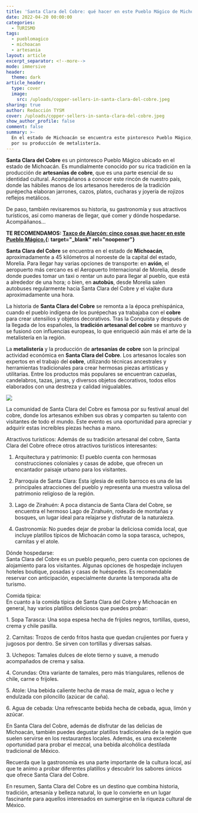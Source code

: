 ```yaml
---
title: 'Santa Clara del Cobre: qué hacer en este Pueblo Mágico de Michoacán'
date: 2022-04-20 00:00:00
categories:
  - TURISMO
tags:
  - pueblomagico
  - michoacan
  - artesania
layout: article
excerpt_separator: <!--more-->
mode: immersive
header:
  theme: dark
article_header:
  type: cover
  image:
    src: /uploads/copper-sellers-in-santa-clara-del-cobre.jpeg
sharing: true
author: Redacción TYSM
cover: /uploads/copper-sellers-in-santa-clara-del-cobre.jpeg
show_author_profile: false
comment: false
summary: >-
  En el estado de Michoacán se encuentra este pintoresco Pueblo Mágico, famoso
  por su producción de metalistería.
---
```

**Santa Clara del Cobre** es un pintoresco Pueblo Mágico ubicado en el estado de Michoacán. Es mundialmente conocido por su rica tradición en la producción de **artesanías de cobre**, que es una parte esencial de su identidad cultural. Acompáñanos a conocer este rincón de nuestro país, donde las hábiles manos de los artesanos herederos de la tradición purépecha elaboran jarrones, cazos, platos, cucharas y joyería de rojizos reflejos metálicos.

De paso, también revisaremos su historia, su gastronomía y sus atractivos turísticos, así como maneras de llegar, qué comer y dónde hospedarse. Acompáñanos…

**TE RECOMENDAMOS: [Taxco de Alarcón: cinco cosas que hacer en este Pueblo Mágico.](https://blog.tonoysumariachi.com/turismo/2022/04/22/taxco-de-alarcon-cinco-cosas-que-hacer.html){: target="_blank" rel="noopener"}**

**Santa Clara del Cobre** se encuentra en el estado de **Michoacán**, aproximadamente a 45 kilómetros al noroeste de la capital del estado, Morelia. Para llegar hay varias opciones de transporte: en **avión**, el aeropuerto más cercano es el Aeropuerto Internacional de Morelia, desde donde puedes tomar un taxi o rentar un auto para llegar al pueblo, que está a alrededor de una hora; o bien, en **autobús**, desde Morelia salen autobuses regularmente hacia Santa Clara del Cobre y el viajke dura aproximadamente una hora.

La historia de **Santa Clara del Cobre** se remonta a la época prehispánica, cuando el pueblo indígena de los purépechas ya trabajaba con el **cobre** para crear utensilios y objetos decorativos. Tras la Conquista y después de la llegada de los españoles, la **tradición artesanal del cobre** se mantuvo y se fusionó con influencias europeas, lo que enriqueció aún más el arte de la metalistería en la región.

La **metalistería** y la producción de **artesanías de cobre** son la principal actividad económica en **Santa Clara del Cobre**. Los artesanos locales son expertos en el trabajo del **cobre**, utilizando técnicas ancestrales y herramientas tradicionales para crear hermosas piezas artísticas y utilitarias. Entre los productos más populares se encuentran cazuelas, candelabros, tazas, jarras, y diversos objetos decorativos, todos ellos elaborados con una destreza y calidad inigualables.

![](https://upload.wikimedia.org/wikipedia/commons/thumb/a/a3/Artesan%C3%ADas_de_cobre_1.jpg/1024px-Artesan%C3%ADas_de_cobre_1.jpg)

La comunidad de Santa Clara del Cobre es famosa por su festival anual del cobre, donde los artesanos exhiben sus obras y comparten su talento con visitantes de todo el mundo. Este evento es una oportunidad para apreciar y adquirir estas increíbles piezas hechas a mano.

Atractivos turísticos: Además de su tradición artesanal del cobre, Santa Clara del Cobre ofrece otros atractivos turísticos interesantes:

1. Arquitectura y patrimonio: El pueblo cuenta con hermosas construcciones coloniales y casas de adobe, que ofrecen un encantador paisaje urbano para los visitantes.

2. Parroquia de Santa Clara: Esta iglesia de estilo barroco es una de las principales atracciones del pueblo y representa una muestra valiosa del patrimonio religioso de la región.

3. Lago de Zirahuén: A poca distancia de Santa Clara del Cobre, se encuentra el hermoso Lago de Zirahuén, rodeado de montañas y bosques, un lugar ideal para relajarse y disfrutar de la naturaleza.

4. Gastronomía: No puedes dejar de probar la deliciosa comida local, que incluye platillos típicos de Michoacán como la sopa tarasca, uchepos, carnitas y el atole.



Dónde hospedarse:<br>Santa Clara del Cobre es un pueblo pequeño, pero cuenta con opciones de alojamiento para los visitantes. Algunas opciones de hospedaje incluyen hoteles boutique, posadas y casas de huéspedes. Es recomendable reservar con anticipación, especialmente durante la temporada alta de turismo.

Comida típica:<br>En cuanto a la comida típica de Santa Clara del Cobre y Michoacán en general, hay varios platillos deliciosos que puedes probar:

1\. Sopa Tarasca: Una sopa espesa hecha de frijoles negros, tortillas, queso, crema y chile pasilla.

2\. Carnitas: Trozos de cerdo fritos hasta que quedan crujientes por fuera y jugosos por dentro. Se sirven con tortillas y diversas salsas.

3\. Uchepos: Tamales dulces de elote tierno y suave, a menudo acompañados de crema y salsa.

4\. Corundas: Otra variante de tamales, pero más triangulares, rellenos de chile, carne o frijoles.

5\. Atole: Una bebida caliente hecha de masa de maíz, agua o leche y endulzada con piloncillo (azúcar de caña).

6\. Agua de cebada: Una refrescante bebida hecha de cebada, agua, limón y azúcar.

En Santa Clara del Cobre, además de disfrutar de las delicias de Michoacán, también puedes degustar platillos tradicionales de la región que suelen servirse en los restaurantes locales. Además, es una excelente oportunidad para probar el mezcal, una bebida alcohólica destilada tradicional de México.

Recuerda que la gastronomía es una parte importante de la cultura local, así que te animo a probar diferentes platillos y descubrir los sabores únicos que ofrece Santa Clara del Cobre.

En resumen, Santa Clara del Cobre es un destino que combina historia, tradición, artesanía y belleza natural, lo que lo convierte en un lugar fascinante para aquellos interesados en sumergirse en la riqueza cultural de México.